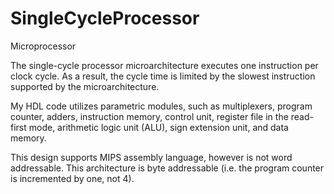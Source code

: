 # SingleCycleProcessor
 Microprocessor

The single-cycle processor microarchitecture executes one instruction per clock cycle.  As a result, the cycle time is limited by the slowest instruction supported by the microarchitecture.

My HDL code utilizes parametric modules, such as multiplexers, program counter, adders, instruction memory, control unit, register file in the read-first mode, arithmetic logic unit (ALU), sign extension unit, and data memory. 

This design supports MIPS assembly language, however is not word addressable.  This architecture is byte addressable (i.e. the program counter is incremented by one, not 4).  
 
